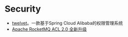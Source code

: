 # Security

* [twelvet](https://github.com/twelvet-projects/twelvet)。一款基于Spring Cloud Alibaba的权限管理系统
* [Apache RocketMQ ACL 2.0 全新升级](https://mp.weixin.qq.com/s/iBgpnQHhweiXML_dAYGnKw)